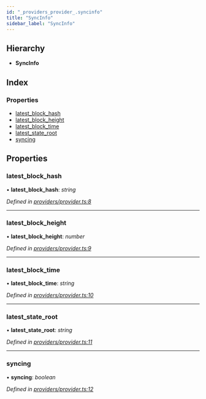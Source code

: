 ```yaml
---
id: "_providers_provider_.syncinfo"
title: "SyncInfo"
sidebar_label: "SyncInfo"
---
```


## Hierarchy

* **SyncInfo**

## Index

### Properties

* [latest_block_hash](_providers_provider_.syncinfo.md#latest_block_hash)
* [latest_block_height](_providers_provider_.syncinfo.md#latest_block_height)
* [latest_block_time](_providers_provider_.syncinfo.md#latest_block_time)
* [latest_state_root](_providers_provider_.syncinfo.md#latest_state_root)
* [syncing](_providers_provider_.syncinfo.md#syncing)

## Properties

###  latest_block_hash

• **latest_block_hash**: *string*

*Defined in [providers/provider.ts:8](https://github.com/nearprotocol/nearlib/blob/a23e44a/src.ts/providers/provider.ts#L8)*

___

###  latest_block_height

• **latest_block_height**: *number*

*Defined in [providers/provider.ts:9](https://github.com/nearprotocol/nearlib/blob/a23e44a/src.ts/providers/provider.ts#L9)*

___

###  latest_block_time

• **latest_block_time**: *string*

*Defined in [providers/provider.ts:10](https://github.com/nearprotocol/nearlib/blob/a23e44a/src.ts/providers/provider.ts#L10)*

___

###  latest_state_root

• **latest_state_root**: *string*

*Defined in [providers/provider.ts:11](https://github.com/nearprotocol/nearlib/blob/a23e44a/src.ts/providers/provider.ts#L11)*

___

###  syncing

• **syncing**: *boolean*

*Defined in [providers/provider.ts:12](https://github.com/nearprotocol/nearlib/blob/a23e44a/src.ts/providers/provider.ts#L12)*
